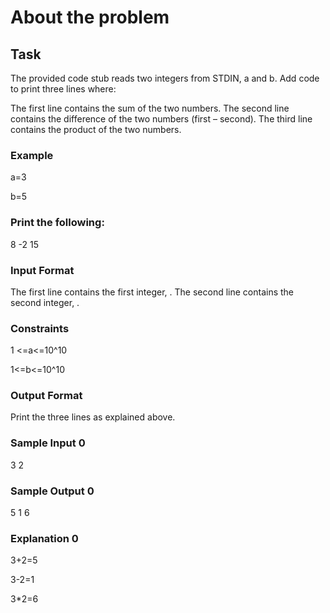 # About the problem
## Task

The provided code stub reads two integers from STDIN, a and b. Add code to print three lines where:

The first line contains the sum of the two numbers.
The second line contains the difference of the two numbers (first – second).
The third line contains the product of the two numbers.
### Example

a=3

b=5

### Print the following:

8
-2
15
### Input Format

The first line contains the first integer, .
The second line contains the second integer, .

### Constraints

1 <=a<=10^10

1<=b<=10^10

### Output Format

Print the three lines as explained above.

### Sample Input 0

3
2
### Sample Output 0

5
1
6
### Explanation 0

3+2=5

3-2=1

3*2=6

